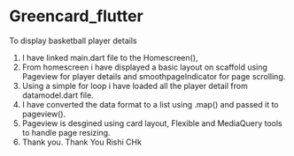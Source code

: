 # Greencard_flutter
To display basketball player details

1. I have linked main.dart file to the Homescreen(),
2. From homescreen i have displayed a basic layout on scaffold using Pageview for player details and smoothpageIndicator for page scrolling.
3. Using a simple for loop i have loaded all the player detail from datamodel.dart file.
4. I have converted the data format to a list using .map() and passed it to pageview().
5. Pageview is desgined using card layout, Flexible and MediaQuery tools to handle page resizing.
6. Thank you.
                                                                                     Thank You
                                                                                       Rishi CHk
